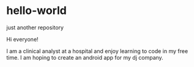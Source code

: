 # hello-world
just another repository

Hi everyone!

I am a clinical analyst at a hospital and enjoy learning to code in my free time. I am hoping to create an android app for my dj company.

